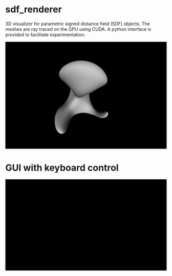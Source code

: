 # sdf_renderer
3D visualizer for parametric signed distance field (SDF) objects. 
The meshes are ray traced on the GPU using CUDA. 
A python interface is provided to facilitate experimentation.

![](res/random_radial.png)
# GUI with keyboard control
![](res/animation.gif)

